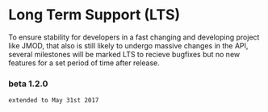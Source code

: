# Long Term Support (LTS)
To ensure stability for developers in a fast changing and developing project like JMOD, that also is still likely to undergo massive changes in the API, several milestones will be marked LTS to recieve bugfixes but no new features for a set period of time after release.

### beta 1.2.0
    extended to May 31st 2017
